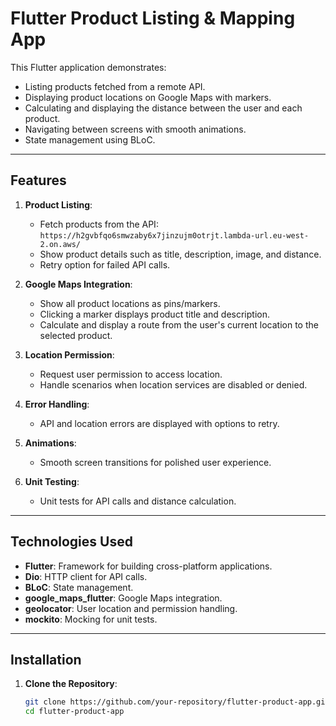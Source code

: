 # Flutter Product Listing & Mapping App

This Flutter application demonstrates:
- Listing products fetched from a remote API.
- Displaying product locations on Google Maps with markers.
- Calculating and displaying the distance between the user and each product.
- Navigating between screens with smooth animations.
- State management using BLoC.

---

## Features

1. **Product Listing**:
   - Fetch products from the API:  
     `https://h2gvbfqo6smwzaby6x7jinzujm0otrjt.lambda-url.eu-west-2.on.aws/`
   - Show product details such as title, description, image, and distance.
   - Retry option for failed API calls.

2. **Google Maps Integration**:
   - Show all product locations as pins/markers.
   - Clicking a marker displays product title and description.
   - Calculate and display a route from the user's current location to the selected product.

3. **Location Permission**:
   - Request user permission to access location.
   - Handle scenarios when location services are disabled or denied.

4. **Error Handling**:
   - API and location errors are displayed with options to retry.

5. **Animations**:
   - Smooth screen transitions for polished user experience.

6. **Unit Testing**:
   - Unit tests for API calls and distance calculation.

---

## Technologies Used

- **Flutter**: Framework for building cross-platform applications.
- **Dio**: HTTP client for API calls.
- **BLoC**: State management.
- **google_maps_flutter**: Google Maps integration.
- **geolocator**: User location and permission handling.
- **mockito**: Mocking for unit tests.

---

## Installation

1. **Clone the Repository**:
   ```bash
   git clone https://github.com/your-repository/flutter-product-app.git
   cd flutter-product-app
